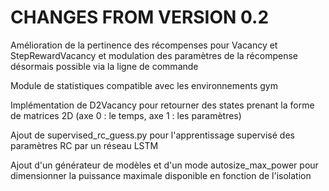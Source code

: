 # CHANGES FROM VERSION 0.2


Amélioration de la pertinence des récompenses pour Vacancy et StepRewardVacancy et modulation des paramètres de la récompense désormais possible via la ligne de commande


Module de statistiques compatible avec les environnements gym

Implémentation de D2Vacancy pour retourner des states prenant la forme de matrices 2D (axe 0 : le temps, axe 1 : les paramètres)

Ajout de supervised_rc_guess.py pour l'apprentissage supervisé des paramètres RC par un réseau LSTM

Ajout d'un générateur de modèles et d'un mode autosize_max_power pour dimensionner la puissance maximale disponible en fonction de l'isolation
